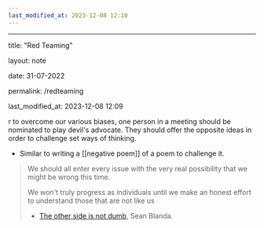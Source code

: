 ```yaml
---
last_modified_at: 2023-12-08 12:10
---
```

---

title: "Red Teaming" 

layout: note

date: 31-07-2022

permalink: /redteaming

last_modified_at: 2023-12-08 12:09

r to overcome our various biases, one person in a meeting should be nominated to play devil's advocate. They should offer the opposite ideas in order to challenge set ways of thinking.

-   Similar to writing a [[negative poem]] of a poem to challenge it.

> We should all enter every issue with the very real possibility that we might be wrong this time.
>
> We won't truly progress as individuals until we make an honest effort to understand those that are not like us
> - <a href="https://humanparts.medium.com/the-other-side-is-not-dumb-2670c1294063" >The other side is not dumb</a>, Sean Blanda.
